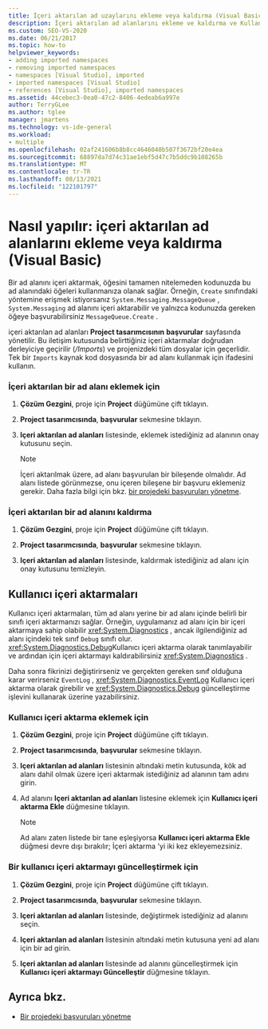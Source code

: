 ```yaml
---
title: İçeri aktarılan ad uzaylarını ekleme veya kaldırma (Visual Basic)
description: İçeri aktarılan ad alanlarını ekleme ve kaldırma ve Kullanıcı içeri aktarmaları ekleme veya kaldırma hakkında bilgi edinin.
ms.custom: SEO-VS-2020
ms.date: 06/21/2017
ms.topic: how-to
helpviewer_keywords:
- adding imported namespaces
- removing imported namespaces
- namespaces [Visual Studio], imported
- imported namespaces [Visual Studio]
- references [Visual Studio], imported namespaces
ms.assetid: 44cebec3-0ea0-47c2-8406-4edeab6a997e
author: TerryGLee
ms.author: tglee
manager: jmartens
ms.technology: vs-ide-general
ms.workload:
- multiple
ms.openlocfilehash: 02af241606b8b8cc4646048b507f3672bf20e4ea
ms.sourcegitcommit: 68897da7d74c31ae1ebf5d47c7b5ddc9b108265b
ms.translationtype: MT
ms.contentlocale: tr-TR
ms.lasthandoff: 08/13/2021
ms.locfileid: "122101797"
---
```

# <a name="how-to-add-or-remove-imported-namespaces-visual-basic"></a>Nasıl yapılır: içeri aktarılan ad alanlarını ekleme veya kaldırma (Visual Basic)

Bir ad alanını içeri aktarmak, öğesini tamamen nitelemeden kodunuzda bu ad alanındaki öğeleri kullanmanıza olanak sağlar. Örneğin, `Create` sınıfındaki yöntemine erişmek istiyorsanız `System.Messaging.MessageQueue` , `System.Messaging` ad alanını içeri aktarabilir ve yalnızca kodunuzda gereken öğeye başvurabilirsiniz `MessageQueue.Create` .

içeri aktarılan ad alanları **Project tasarımcısının** **başvurular** sayfasında yönetilir. Bu iletişim kutusunda belirttiğiniz içeri aktarmalar doğrudan derleyiciye geçirilir (*/Imports*) ve projenizdeki tüm dosyalar için geçerlidir. Tek bir `Imports` kaynak kod dosyasında bir ad alanı kullanmak için ifadesini kullanın.

### <a name="to-add-an-imported-namespace"></a>İçeri aktarılan bir ad alanı eklemek için

1. **Çözüm Gezgini**, proje için **Project** düğümüne çift tıklayın.

2. **Project tasarımcısında**, **başvurular** sekmesine tıklayın.

3. **Içeri aktarılan ad alanları** listesinde, eklemek istediğiniz ad alanının onay kutusunu seçin.

    > [!NOTE]
    > İçeri aktarılmak üzere, ad alanı başvurulan bir bileşende olmalıdır. Ad alanı listede görünmezse, onu içeren bileşene bir başvuru eklemeniz gerekir. Daha fazla bilgi için bkz. [bir projedeki başvuruları yönetme](managing-references-in-a-project.md).

### <a name="to-remove-an-imported-namespace"></a>İçeri aktarılan bir ad alanını kaldırma

1. **Çözüm Gezgini**, proje için **Project** düğümüne çift tıklayın.

2. **Project tasarımcısında**, **başvurular** sekmesine tıklayın.

3. **Içeri aktarılan ad alanları** listesinde, kaldırmak istediğiniz ad alanı için onay kutusunu temizleyin.

## <a name="user-imports"></a>Kullanıcı içeri aktarmaları
Kullanıcı içeri aktarmaları, tüm ad alanı yerine bir ad alanı içinde belirli bir sınıfı içeri aktarmanızı sağlar. Örneğin, uygulamanız ad alanı için bir içeri aktarmaya sahip olabilir <xref:System.Diagnostics> , ancak ilgilendiğiniz ad alanı içindeki tek sınıf `Debug` sınıfı olur. <xref:System.Diagnostics.Debug>Kullanıcı içeri aktarma olarak tanımlayabilir ve ardından için içeri aktarmayı kaldırabilirsiniz <xref:System.Diagnostics> .

Daha sonra fikrinizi değiştirirseniz ve gerçekten gereken sınıf olduğuna karar verirseniz `EventLog` , <xref:System.Diagnostics.EventLog> Kullanıcı içeri aktarma olarak girebilir ve <xref:System.Diagnostics.Debug> güncelleştirme işlevini kullanarak üzerine yazabilirsiniz.

### <a name="to-add-a-user-import"></a>Kullanıcı içeri aktarma eklemek için

1. **Çözüm Gezgini**, proje için **Project** düğümüne çift tıklayın.

2. **Project tasarımcısında**, **başvurular** sekmesine tıklayın.

3. **Içeri aktarılan ad alanları** listesinin altındaki metin kutusunda, kök ad alanı dahil olmak üzere içeri aktarmak istediğiniz ad alanının tam adını girin.

4. Ad alanını **Içeri aktarılan ad alanları** listesine eklemek için **Kullanıcı içeri aktarma Ekle** düğmesine tıklayın.

    > [!NOTE]
    > Ad alanı zaten listede bir tane eşleşiyorsa **Kullanıcı içeri aktarma Ekle** düğmesi devre dışı bırakılır; İçeri aktarma 'yi iki kez ekleyemezsiniz.

### <a name="to-update-a-user-import"></a>Bir kullanıcı içeri aktarmayı güncelleştirmek için

1. **Çözüm Gezgini**, proje için **Project** düğümüne çift tıklayın.

2. **Project tasarımcısında**, **başvurular** sekmesine tıklayın.

3. **Içeri aktarılan ad alanları** listesinde, değiştirmek istediğiniz ad alanını seçin.

4. **Içeri aktarılan ad alanları** listesinin altındaki metin kutusuna yeni ad alanı için bir ad girin.

5. **Içeri aktarılan ad alanları** listesinde ad alanını güncelleştirmek için **Kullanıcı içeri aktarmayı Güncelleştir** düğmesine tıklayın.

## <a name="see-also"></a>Ayrıca bkz.

- [Bir projedeki başvuruları yönetme](../ide/managing-references-in-a-project.md)
